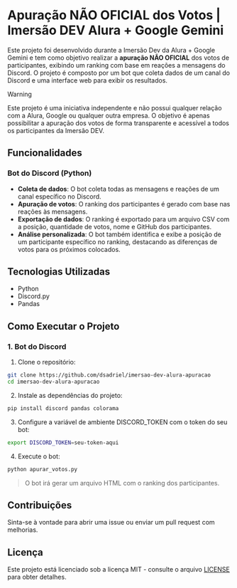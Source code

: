 # Apuração NÃO OFICIAL dos Votos | Imersão DEV Alura + Google Gemini

Este projeto foi desenvolvido durante a Imersão Dev da Alura + Google Gemini e tem como objetivo realizar a **apuração NÃO OFICIAL** dos votos de participantes, exibindo um ranking com base em reações a mensagens do Discord. O projeto é composto por um bot que coleta dados de um canal do Discord e uma interface web para exibir os resultados.

> [!WARNING] 
> Este projeto é uma iniciativa independente e não possui qualquer relação com a Alura, Google ou qualquer outra empresa. O objetivo é apenas possibilitar a apuração dos votos de forma transparente e acessível a todos os participantes da Imersão DEV.

## Funcionalidades

### Bot do Discord (Python)

- **Coleta de dados**: O bot coleta todas as mensagens e reações de um canal específico no Discord.
- **Apuração de votos**: O ranking dos participantes é gerado com base nas reações às mensagens.
- **Exportação de dados**: O ranking é exportado para um arquivo CSV com a posição, quantidade de votos, nome e GitHub dos participantes.
- **Análise personalizada**: O bot também identifica e exibe a posição de um participante específico no ranking, destacando as diferenças de votos para os próximos colocados.

## Tecnologias Utilizadas

- Python
- Discord.py
- Pandas

## Como Executar o Projeto

### 1. Bot do Discord

1. Clone o repositório:
 ```bash
git clone https://github.com/dsadriel/imersao-dev-alura-apuracao
cd imersao-dev-alura-apuracao
```
2. Instale as dependências do projeto:
```bash
pip install discord pandas colorama
```
3. Configure a variável de ambiente DISCORD_TOKEN com o token do seu bot:
```bash
export DISCORD_TOKEN=seu-token-aqui
```
4. Execute o bot:
```bash
python apurar_votos.py
```
> O bot irá gerar um arquivo HTML com o ranking dos participantes.


## Contribuições

Sinta-se à vontade para abrir uma issue ou enviar um pull request com melhorias.
## Licença

Este projeto está licenciado sob a licença MIT - consulte o arquivo [LICENSE](LICENSE) para obter detalhes.